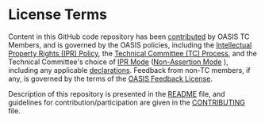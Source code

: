 # License Terms

Content in this GitHub code repository has been [contributed](https://www.oasis-open.org/policies-guidelines/ipr#def-contribution) by OASIS TC Members, and is governed by the OASIS policies, including the [Intellectual Property Rights (IPR) Policy](https://www.oasis-open.org/policies-guidelines/ipr), 
the [Technical Committee (TC) Process](https://www.oasis-open.org/policies-guidelines/tc-process), and the Technical Committee's choice of [IPR Mode](https://www.oasis-open.org/policies-guidelines/ipr#def-ipr-mode) ([Non-Assertion Mode](https://www.oasis-open.org/policies-guidelines/ipr##Non-Assertion-Mode) ), 
including any applicable [declarations](https://www.oasis-open.org/committees/openc2/ipr.php). Feedback from non-TC members, if any, is governed by the terms of the [OASIS Feedback License](https://www.oasis-open.org/policies-guidelines/ipr#appendixa"). 

Description of this repository is presented in the [README](https://github.com/oasis-tcs/openc2-ap-pf/blob/main/README.md) file, and guidelines for contribution/participation are given in the [CONTRIBUTING](https://github.com/oasis-tcs/openc2-ap-pf/blob/main/CONTRIBUTING.md) file.
